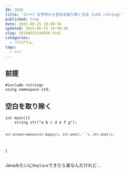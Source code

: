 ```yaml
---
ID: 2036
title: '[C++] 文字列から空白を取り除く方法 (std::string)'
published: true
date: 2015-06-25 19:40:56
updated: 2015-06-25 19:40:56
slug: 20150625194056.html
categories:
  - プログラム
tags:
  - C++
---
```

<!--more-->
<h2>前提</h2>
<pre class="language-cpp"><code>#include &lt;string&gt;
using namespace std;</code></pre>


<h2>空白を取り除く</h2>
<pre class="language-cpp"><code>int main(){
    string str("a b c d e f g");

    str.erase(remove(str.begin(), str.end(),' '), str.end());
}</code></pre>

Javaみたいに<code>Replace</code>できたら楽なんだけれど…